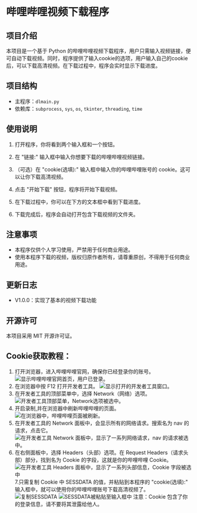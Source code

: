 # 哔哩哔哩视频下载程序

## 项目介绍

本项目是一个基于 Python 的哔哩哔哩视频下载程序，用户只需输入视频链接，便可自动下载视频。同时，程序提供了输入cookie的选项，用户输入自己的cookie后，可以下载高清视频。在下载过程中，程序会实时显示下载进度。

## 项目结构

* 主程序：`dlmain.py`
* 依赖库：`subprocess`, `sys`, `os`, `tkinter`, `threading`, `time`

## 使用说明

1. 打开程序，你将看到两个输入框和一个按钮。

2. 在 "链接:" 输入框中输入你想要下载的哔哩哔哩视频链接。

3. （可选）在 "cookie(选填):" 输入框中输入你的哔哩哔哩账号的 cookie。这可以让你下载高清视频。

4. 点击 "开始下载" 按钮，程序将开始下载视频。

5. 在下载过程中，你可以在下方的文本框中看到下载进度。

6. 下载完成后，程序会自动打开包含下载视频的文件夹。

## 注意事项

* 本程序仅供个人学习使用，严禁用于任何商业用途。
* 使用本程序下载的视频，版权归原作者所有，请尊重原创，不得用于任何商业用途。

## 更新日志

* V1.0.0：实现了基本的视频下载功能

## 开源许可

本项目采用 MIT 开源许可证。

## Cookie获取教程：

1. 打开浏览器，进入哔哩哔哩官网，确保你已经登录你的账号。
  ![显示哔哩哔哩官网首页，用户已登录。](https://8aa5534c.telegraph-image-9ah.pages.dev/file/4d4e2c274ab90833b0dab.png)
2. 在浏览器中按 F12 打开开发者工具。
  ![显示打开的开发者工具窗口。](https://8aa5534c.telegraph-image-9ah.pages.dev/file/77a6950fa4a45b48000d6.png)
3. 在开发者工具的顶部菜单中，选择 Network（网络）选项。
  ![开发者工具顶部菜单，Network选项被选中。](https://8aa5534c.telegraph-image-9ah.pages.dev/file/342ba10006dbd394c6fcb.png)
4. 开启录制,并在浏览器中刷新哔哩哔哩的页面。
  ![在浏览器中，哔哩哔哩页面被刷新。](https://8aa5534c.telegraph-image-9ah.pages.dev/file/dc9fc823119af5ac59014.png)
5. 在开发者工具的 Network 面板中，会显示所有的网络请求。搜索名为 nav 的请求，点击它。
  ![在开发者工具 Network 面板中，显示了一系列网络请求，nav 的请求被选中。](https://8aa5534c.telegraph-image-9ah.pages.dev/file/4a1a661bdf64ff4d228c7.png)
6. 在右侧面板中，选择 Headers（头部）选项。在 Request Headers（请求头部）部分，找到名为 Cookie 的字段，这就是你的哔哩哔哩 Cookie。
  ![在开发者工具 Headers 面板中，显示了一系列头部信息，Cookie 字段被选中](https://8aa5534c.telegraph-image-9ah.pages.dev/file/7ba72269666ef0097f046.png)
7.只需复制 Cookie 中 SESSDATA 的值，并粘贴到本程序的 "cookie(选填):" 输入框中，就可以使用你的哔哩哔哩账号下载高清视频了。
  ![复制SESSDATA](https://8aa5534c.telegraph-image-9ah.pages.dev/file/7c2777bd9837fc77771a4.png)
  ![SESSDATA被粘贴至输入框中](https://8aa5534c.telegraph-image-9ah.pages.dev/file/fa13adc077e7720261d01.png)
注意：Cookie 包含了你的登录信息，请不要将其泄露给他人。
